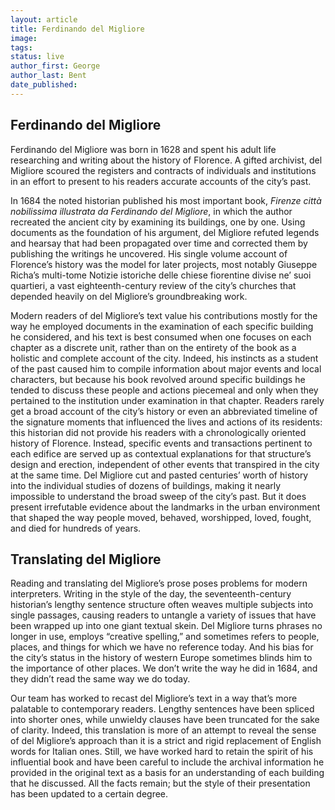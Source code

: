 ```yaml
---
layout: article 
title: Ferdinando del Migliore
image:
tags:
status: live
author_first: George
author_last: Bent
date_published: 
---
```


## Ferdinando del Migliore

Ferdinando del Migliore was born in 1628 and spent his adult life researching and writing about the history of Florence. A gifted archivist, del Migliore scoured the registers and contracts of individuals and institutions in an effort to present to his readers accurate accounts of the city’s past.

<!-- more -->

In 1684 the noted historian published his most important book, *Firenze città nobilissima illustrata da Ferdinando del Migliore*, in which the author recreated the ancient city by examining its buildings, one by one. Using documents as the foundation of his argument, del Migliore refuted legends and hearsay that had been propagated over time and corrected them by publishing the writings he uncovered. His single volume account of Florence’s history was the model for later projects, most notably Giuseppe Richa’s multi-tome Notizie istoriche delle chiese fiorentine divise ne’ suoi quartieri, a vast eighteenth-century review of the city’s churches that depended heavily on del Migliore’s groundbreaking work.

Modern readers of del Migliore’s text value his contributions mostly for the way he employed documents in the examination of each specific building he considered, and his text is best consumed when one focuses on each chapter as a discrete unit, rather than on the entirety of the book as a holistic and complete account of the city. Indeed, his instincts as a student of the past caused him to compile information about major events and local characters, but because his book revolved around specific buildings he tended to discuss these people and actions piecemeal and only when they pertained to the institution under examination in that chapter. Readers rarely get a broad account of the city’s history or even an abbreviated timeline of the signature moments that influenced the lives and actions of its residents: this historian did not provide his readers with a chronologically oriented history of Florence. Instead, specific events and transactions pertinent to each edifice are served up as contextual explanations for that structure’s design and erection, independent of other events that transpired in the city at the same time. Del Migliore cut and pasted centuries’ worth of history into the individual studies of dozens of buildings, making it nearly impossible to understand the broad sweep of the city’s past. But it does present irrefutable evidence about the landmarks in the urban environment that shaped the way people moved, behaved, worshipped, loved, fought, and died for hundreds of years.

## Translating del Migliore 

Reading and translating del Migliore’s prose poses problems for modern interpreters. Writing in the style of the day, the seventeenth-century historian’s lengthy sentence structure often weaves multiple subjects into single passages, causing readers to untangle a variety of issues that have been wrapped up into one giant textual skein. Del Migliore turns phrases no longer in use, employs “creative spelling,” and sometimes refers to people, places, and things for which we have no reference today. And his bias for the city’s status in the history of western Europe sometimes blinds him to the importance of other places. We don’t write the way he did in 1684, and they didn’t read the same way we do today.

Our team has worked to recast del Migliore’s text in a way that’s more palatable to contemporary readers. Lengthy sentences have been spliced into shorter ones, while unwieldy clauses have been truncated for the sake of clarity. Indeed, this translation is more of an attempt to reveal the sense of del Migliore’s approach than it is a strict and rigid replacement of English words for Italian ones. Still, we have worked hard to retain the spirit of his influential book and have been careful to include the archival information he provided in the original text as a basis for an understanding of each building that he discussed. All the facts remain; but the style of their presentation has been updated to a certain degree.
